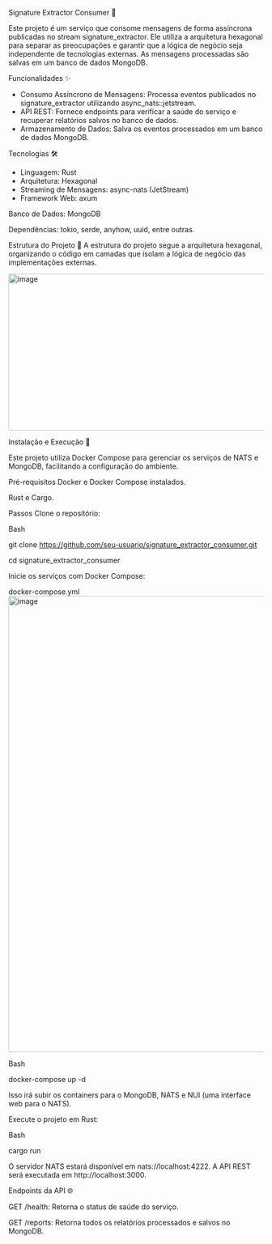 Signature Extractor Consumer 🤖

Este projeto é um serviço que consome mensagens de forma assíncrona publicadas no stream signature_extractor. 
Ele utiliza a arquitetura hexagonal para separar as preocupações e garantir que a lógica de negócio seja independente de tecnologias externas. 
As mensagens processadas são salvas em um banco de dados MongoDB.

Funcionalidades ✨
* Consumo Assíncrono de Mensagens: Processa eventos publicados no signature_extractor utilizando async_nats::jetstream.
* API REST: Fornece endpoints para verificar a saúde do serviço e recuperar relatórios salvos no banco de dados.
* Armazenamento de Dados: Salva os eventos processados em um banco de dados MongoDB.

Tecnologias 🛠️
- Linguagem: Rust
- Arquitetura: Hexagonal
- Streaming de Mensagens: async-nats (JetStream)
- Framework Web: axum

Banco de Dados: MongoDB

Dependências: tokio, serde, anyhow, uuid, entre outras.

Estrutura do Projeto 📂
A estrutura do projeto segue a arquitetura hexagonal, organizando o código em camadas que isolam a lógica de negócio das implementações externas.

<img width="1987" height="310" alt="image" src="https://github.com/user-attachments/assets/d79db95b-c84b-4c14-8d9d-3c88baf2db3b" />

Instalação e Execução 🚀

Este projeto utiliza Docker Compose para gerenciar os serviços de NATS e MongoDB, facilitando a configuração do ambiente.

Pré-requisitos
Docker e Docker Compose instalados.

Rust e Cargo.

Passos
Clone o repositório:

Bash

git clone https://github.com/seu-usuario/signature_extractor_consumer.git

cd signature_extractor_consumer

Inicie os serviços com Docker Compose:

docker-compose.yml
<img width="1730" height="902" alt="image" src="https://github.com/user-attachments/assets/c8487fb8-8bb9-41d9-846c-fe9992f9485f" />

Bash

docker-compose up -d

Isso irá subir os containers para o MongoDB, NATS e NUI (uma interface web para o NATS).

Execute o projeto em Rust:

Bash

cargo run

O servidor NATS estará disponível em nats://localhost:4222. 
A API REST será executada em http://localhost:3000.

Endpoints da API 🌐

GET /health: Retorna o status de saúde do serviço.

GET /reports: Retorna todos os relatórios processados e salvos no MongoDB.
